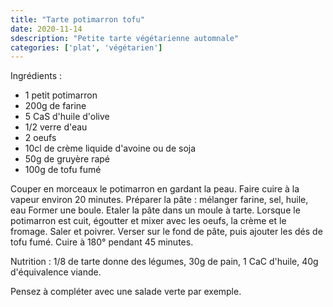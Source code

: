 ```yaml
---
title: "Tarte potimarron tofu"
date: 2020-11-14
sdescription: "Petite tarte végétarienne automnale"
categories: ['plat', 'végétarien']
---
```

Ingrédients :
- 1 petit potimarron
- 200g de farine
- 5 CaS d'huile d'olive
- 1/2 verre d'eau
- 2 oeufs
- 10cl de crème liquide d'avoine ou de soja
- 50g de gruyère rapé
- 100g de tofu fumé

Couper en morceaux le potimarron en gardant la peau.
Faire cuire à la vapeur environ 20 minutes.
Préparer la pâte : mélanger farine, sel, huile, eau
Former une boule.
Etaler la pâte dans un moule à tarte.
Lorsque le potimarron est cuit, égoutter et mixer avec les oeufs, la crème et le fromage.
Saler et poivrer.
Verser sur le fond de pâte, puis ajouter les dés de tofu fumé.
Cuire à 180° pendant 45 minutes.

Nutrition : 1/8 de tarte donne des légumes, 30g de pain, 1 CaC d'huile, 40g d'équivalence viande.

Pensez à compléter avec une salade verte par exemple.